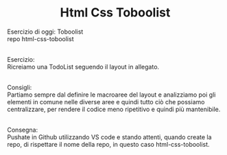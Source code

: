 <h1 align="center">Html Css Toboolist</h1>

Esercizio di oggi: Toboolist<br>
repo html-css-toboolist<br><br>

Esercizio:<br>
Ricreiamo una TodoList seguendo il layout in allegato.<br><br>

Consigli:<br>
Partiamo sempre dal definire le macroaree del layout e analizziamo poi gli elementi in comune nelle diverse aree e quindi tutto ciò che possiamo centralizzare, per rendere il codice meno ripetitivo e quindi più mantenibile.<br><br>

Consegna:<br>
Pushate in Github utilizzando VS code e stando attenti, quando create la repo, di rispettare il nome della repo, in questo caso html-css-toboolist.
